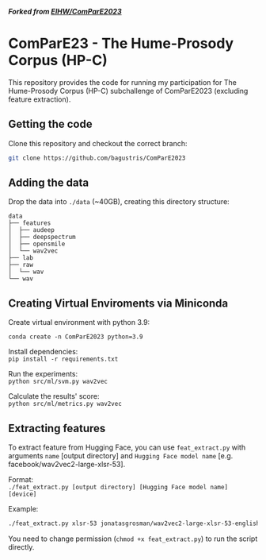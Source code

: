 ***Forked from [EIHW/ComParE2023](http:github.com/EIHW/ComParE2023)***

# ComParE23 - The Hume-Prosody Corpus (HP-C)
This repository provides the code for running my participation for The Hume-Prosody Corpus (HP-C) subchallenge of ComParE2023 (excluding feature extraction).


## Getting the code
Clone this repository and checkout the correct branch:
```bash
git clone https://github.com/bagustris/ComParE2023
```

## Adding the data
Drop the data into `./data` (~40GB), creating this directory structure:
```console
data
├── features
│  ├── audeep
│  ├── deepspectrum
│  ├── opensmile
│  └── wav2vec
├── lab
├── raw
│  └── wav
└── wav
```

## Creating Virtual Enviroments via Miniconda
Create virtual environment with python 3.9:

`conda create -n ComParE2023 python=3.9`

Install dependencies:  
`pip install -r requirements.txt`

Run the experiments:  
`python src/ml/svm.py wav2vec`

Calculate the results' score:  
`python src/ml/metrics.py wav2vec`

## Extracting features
To extract feature from Hugging Face, you can use `feat_extract.py` with 
arguments `name` [output directory] and `Hugging Face model name` [e.g. facebook/wav2vec2-large-xlsr-53].

Format:  
`./feat_extract.py [output directory] [Hugging Face model name] [device]`

Example:
```bash
./feat_extract.py xlsr-53 jonatasgrosman/wav2vec2-large-xlsr-53-english
``` 

You need to change permission (`chmod +x feat_extract.py`) to run the script 
directly.

